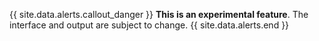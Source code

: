 {{ site.data.alerts.callout_danger }}
<strong>This is an experimental feature</strong>. The interface and output are subject to change.
{{ site.data.alerts.end }}
